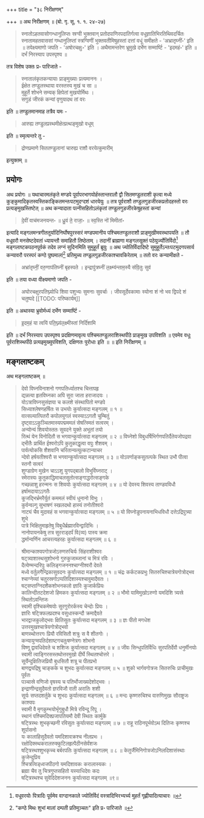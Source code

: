 +++
title = "३८ निरीक्षणम्"

+++
॥ अथ निरीक्षणम् ॥ (बो. गृ. सू. १. १. २४-२७) 

> स्नातोऽहतवासोगन्धानुलिप्तः स्रग्वी भुक्तवान् प्रतोदपाणिरपदातिर्गत्वा वधूज्ञातिभिरतिथिवदर्चितः स्नातामहतवाससां गम्धानुलिप्तां स्त्रग्विणीं भुक्तवतीमिषुहस्तां दत्तां वधूं समीक्षते - 'अभ्रातृघ्नीं॰' इति ॥ तयेक्ष्यमाणो जपति - 'अषोरचक्षुः॰' इति । अथैमामन्तरेण भ्रूमुखे दर्भेण सम्मार्ष्टि - 'इदमहं॰' इति ॥ दर्भं निरस्याप उपस्पृश्य ॥

तत्र विशेष उक्तः प्र॰ पारिजाते - 

> स्नातालंकृतकन्यायाः प्राङ्मुख्याः प्रत्यमाननः ।  
ईक्षेत तण्डुलस्थाया वरस्तस्य मुखं च सा ॥  
मुहूर्ते शोभने सम्यक् क्षिपेतां मुखयोर्मिथः ।  
सगुडं जीरकं कन्यां वृणुयादथ तां वरः

इति ॥ तण्डुलमानमाह तत्रैव यमः - 

> आरुह्य तण्डुलप्रस्थमीक्षेत्प्रत्थङ्मुखो वधूम्

इति ॥ स्मृत्यन्तरे तु - 

> द्रोणप्रमाणे सिततण्डुलानां चारुह्य राशौ वरयेत्कुमारीम्

इत्युक्तम् ॥

## प्रयोगः

अथ प्रयोगः ॥ यथाचारमलंकृते मण्डपे पूर्वापरभागयोर्हस्तान्तरालौ द्वौ सितमण्डुलराशी कृत्वा मध्ये कुङ्कुमादिकृतस्वस्तिकाङ्कितमन्तःपटमुदग्दशं धारयेयुः ॥ तत्र पूर्वराशौ तण्डुलगुडजीरकप्रतोदहस्तो वरः प्रत्यङ्मुखस्तिष्टेत् ॥ अथ कन्यादाता पत्नीसहितोऽलंकृतां तण्डुलगुडजीरकेषुहस्तां कन्यां 

> दे॒वीं वाच॑मजनयन्त॰ ॥ ध्रु॒वं ते॒ राजा॒॰ ॥ स्व॒स्ति नो॑ मिमीतां॰

इत्यादि मङ्गलमन्त्रगीततूर्यादिनिर्घोषपुरस्सरं मण्डपमानीय पश्चिमतण्डुलराशौ प्राङ्मुखीमवस्थापयति ॥ तौ वधूवरौ मनसेष्टदेवतां ध्यायन्तौ समाहितौ तिष्ठेताम् । तदानीं ब्राह्मणा मङ्गलसूक्तं पठेयुर्ज्योतिर्विदो[^१] मङ्गलाष्टकपठनपूर्वकं तदेव लग्नं सुदिनमिति सुमुहूर्तं ब्रूयुः ॥ अथ ज्योतिर्विदादिष्टे सुमुहूर्तेऽन्तःपटमुदगपसार्य कन्यावरौ परस्परं कण्ठे पुष्पमालां[^१_१] प्रतिमुच्य तण्डुलगुडजीरकाश्चावकिरेताम् ॥ ततो वरः कन्यामीक्षते - 

[^१]: वधूवरयोः पित्रादिः पूर्वमेव वाग्दानकाले ज्योतिर्विदं वस्त्रादिभिरभ्यर्च्य मुहर्तं गृह्णीयादित्याचारः ॥

[^१_१]: "कण्ठे मिथः शुभां मालां दम्पती प्रतिमुञ्चतः" इति प्र॰ पारिजाते ॥

> अभ्रा॑तृघ्नीं॒ वरु॒णाप॑तिघ्नीं बृहस्पते । इन्द्रापु॑त्रघ्नीं ल॒क्ष्म्य॑न्ताम॒स्यै स॑वि॒तुः सुव॑

इति ॥ तया वध्या वीक्ष्यमाणो जपति - 

> अघोरचक्षुरपतिघ्न्योधि शिवा पशुभ्यः सुमनाः सुवर्चाः । जीवसूर्देवकामाः स्योना शं नो भव द्विपदे शं चतुष्पदे 
[[TODO: परिष्कार्यम्]]

इति ॥ अथास्या भ्रुवोर्मध्यं दर्भेण सम्मार्ष्टि - 

> इ॒दम॒हं या त्वयि॑ पति॒घ्न्य॑ल॒क्ष्मीस्तां निर्दि॑शामि

इति ॥ दर्भं निरस्याप उपस्पृश्य प्रदक्षिणमावृत्य पश्चिमतण्डुलराशिस्थपीठे प्राङ्मुख उपविशति ॥ एवमेव वधूः पूर्वराशिस्थपीठे प्रत्यइमुख्युपविशति, दक्षिणतः पुरोधाः इति ॥ ॥ इति निरीक्षणम् ॥

## मङ्गलाष्टकम्

अथ मङ्गलाष्टकम् ॥ 

> देवो विघ्नविनाशनो गणपतिर्ध्यातश्च चित्तापहृ  
द्यन्नत्या हृतविघ्नका अपि सुरा जाता हराजादयः ।  
योऽत्राविघ्नसुसंज्ञया च कलशे संस्थापितो मण्डपे  
सिध्याश्लेषणहर्षितः स उभयोः कुर्यात्सदा मङ्गलम् ॥ १ ॥   
वात्सल्यात्पितरौ कपोलयुगलं स्वस्याऽऽगतौ चुम्बितुं  
दृष्ट्वाऽऽकुञ्चितमास्यपद्मममलं सेषत्स्मितं सत्वरम् ।  
अन्योन्यं शिवयोस्ततः सुवदने युक्ते अभूतां तयो  
रित्थं येन विनोदितौ स भगवान्कुर्यात्सदा मङ्गलम् ॥ २ ॥ 
विघ्नेशो विबुधर्षिभिर्गणपतिर्दैतेयजोपद्रवा  
द्भीतैः प्रार्थित ईश्वरोऽपि कुतुकाद्धृत्वा वपुः शैशवम् ।  
पार्वत्योकसि शैशवानि चरितान्यत्युत्कटान्याचर  
न्देवो हर्षयतीश्वरौ स भगवान्कुर्यात्सदा मङ्गलम् ॥ ३ ॥ 
योऽपर्णाङ्कसुतल्पके स्थित उभौ पीत्वा स्तनौ सत्वरं  
शुण्डाग्रेण मुखेन चाऽऽशु युगपद्बालो विभुर्विघ्नराट् ।  
स्मेरास्यः कुतुकाद्धिमाचलसुतोत्सङ्गाद्धरोत्सङ्गके  
गच्छन्नाशु हरन्मनः स शिवयोः कुर्यात्सदा मङ्गलम् ॥ ४ ॥ 
यो देवस्य शिवस्य ताण्डवविधौ हर्षामदायाऽऽगतैः  
कूजद्भिर्भ्रमरैर्युतं कममलं स्वीयं धुनानो विभुः ।  
कुर्वन्वल्गु सुभाषणं स्खलदथो हास्यं तनोतीश्वरो  
नाट्यं चैव मुदावहं स भगवान्कुर्यात्सदा मङ्गलम् ॥ ५ ॥ 
यो विघ्नोडुपनायनाभिधविधौ दत्तेऽद्रिपुत्र्या शुभे  
पात्रे भिक्षितुमाहृतेषु विबुधैर्ब्रह्मारविन्द्वादिभिः ।  
नानोपायनकेषु तत्र सुरराड्दर्पं वि(व्य) पास्य क्रमा  
द्धर्मान्वर्णिन आचरत्यहरहः कुर्यात्सदा मङ्गलम् ॥ ६ ॥

> श्रीमान्काश्यपगोत्रजोऽरुणरुचिर्यः सिंहराशीश्वरः  
षट्त्र्याशास्थसुशोभनो गुरुकुजाब्जानां च मित्रं रविः ।  
दैत्येण्मन्दरिपुः कलिङ्गजननश्चाग्नीश्वरौ देवते  
मध्ये वर्तुलगैन्द्रिकासुवदनः कुर्यात्सदा मङ्गलम् ॥ १ ॥ 
चंद्रः कर्कटकप्रभुः सितरुचिश्चात्रेयगोत्रोद्भव  
श्चाग्नेय्यां चतुरस्रगोऽप्पतिदिशास्यश्चावुमादैवतः ।  
षट्सप्ताग्निदशैकशोभनकलो ज्ञारिः कुजार्कप्रियः  
कालिन्दीतटदेशजो हिमकरः कुर्यात्सदा मङ्गलम् ॥ २ ॥ 
भौमो यामिमुखोऽरुणो यमदिशि त्र्यस्रे स्थितोऽवन्तिजः  
स्वामी वृश्चिकमेषयोः सुरगुरोरर्कस्य चेन्दोः प्रियः ।  
ज्ञारिः षट्त्रिफलप्रदश्च वसुधास्कन्दौ क्रमाद्दैवते  
भारद्वाजकुलोद्भवः क्षितिसुतः कुर्यात्सदा मङ्गलम् ॥ ३ ॥ 
ज्ञः पीतो मगधेश उत्तरमुखश्चात्रेयगोत्रोद्भवो  
बाणस्थोत्तरगः प्रियौ रविसितौ शत्रुः स वै शीतगोः ।  
कन्यायुग्मपतिर्दशाष्टगचतुःषण्नेत्रगः शोभनो  
विष्णू द्वावधिदेवते च शशिजः कुर्यात्सदा मङ्गलम् ॥ ४ ॥ 
जीवः सिन्धुपतिर्विधिः सुरपतिर्देवौ धनुर्मीनयोः  
स्वामी त्वाङ्गिरसस्तथोत्तरमुखो दीर्घे स्थितश्चोत्तरे ।  
सूर्येन्दुक्षितिजप्रियौ बुधसितौ शत्रू च पीतप्रभो  
बाणद्व्यद्रिषु चाङ्कके च शुभदः कुर्यात्सदा मङ्गलम् ॥ ५ ॥ 
शुको भार्गवगोत्रजः सितरुचिः प्राचीमुखः पूर्वतः  
पञ्चास्रे वणिजो वृषस्य च पतिर्भोजाख्यदेशोद्भवः ।  
इन्द्राणीन्द्रसुदैवतो ज्ञरविजौ राती अरातिः शशी  
सूर्यः सप्तदशर्तुके च शुभदः कुर्यात्सदा मङ्गलम् ॥ ६ ॥ 
मन्दः कृष्णरुचिश्च वारुणिमुखः सौराष्ट्रजः काश्यपः  
स्वामी वै मृगकुम्भयोर्भृगुबुधौ मित्रे रविन्दू रिपू ।  
स्थानं पश्चिमदिक्प्रजापतियमौ देवी स्थितः कार्मुके  
षट्त्रिस्थः शुभकृच्छनी रविसुतः कुर्यात्सदा मङ्गलम् ॥ ७ ॥ 
राहू राठिनपूर्भवोऽथ दितिजः कृष्णश्च शूर्पासनो  
यः कालाहिसुदैवतो यमदिशावक्रश्च नीलप्रभः ।  
रक्षोदिक्स्थकरालरुक्कुटिलहृत्पैठीनसेर्वंशजः  
षट्त्रिस्थश्शुभकृच्च बर्बरपतिः कुर्यात्सदा मङ्गलम् ॥ ८ ॥ 
केतुर्जैमिनिगोत्रजोऽनिलदिशासंस्थाः कुजेन्दुप्रिय  
श्चित्रत्विड्ध्वजपीठगो यमदिशावकः करालास्यकः ।  
ब्रह्मा चैव तु चित्रगुप्तसहितो यस्याधिदेवः कदः  
षट्त्रिस्थश्च सुवेदिदेशजननः कुर्यात्सदा मङ्गलम् ॥९॥